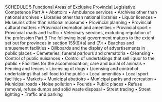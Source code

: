 SCHEDULE 5
Functional Areas of Exclusive
Provincial Legislative Competence
Part A
• Abattoirs
• Ambulance services
• Archives other than national archives
• Libraries other than national libraries
• Liquor licences
• Museums other than national museums
• Provincial planning
• Provincial cultural matters
• Provincial recreation and amenities
• Provincial sport
• Provincial roads and traffic
• Veterinary services, excluding regulation of the profession
Part B
The following local government matters to the extent set out for provinces in section 155(6)(a)
and (7):
• Beaches and amusement facilities
• Billboards and the display of advertisements in public places
• Cemeteries, funeral parlours and crematoria
• Cleansing
• Control of public nuisances
• Control of undertakings that sell liquor to the public
• Facilities for the accommodation, care and burial of animals
• Fencing and fences
• Licensing of dogs
• Licensing and control of undertakings that sell food to the public
• Local amenities
• Local sport facilities
• Markets
• Municipal abattoirs
• Municipal parks and recreation
• Municipal roads
• Noise pollution
• Pounds
• Public places
• Refuse removal, refuse dumps and solid waste disposal
• Street trading
• Street lighting
• Traffic and parking

